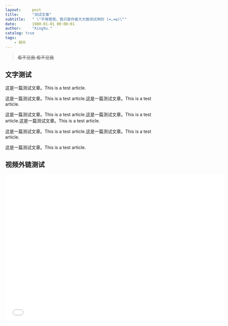 ```yaml
---
layout:     post
title:      "测试文章"
subtitle:   " \"不用管我，我只是作者大大做测试用的 (≖◡≖✿)\""
date:       1980-01-01 00:00:01
author:     "XingXu."
catalog: true
tags:
    - 碎片
---
```


>~~看不见我 看不见我~~


## 文字测试

这是一篇测试文章。This is a test article.

这是一篇测试文章。This is a test article.这是一篇测试文章。This is a test article.

这是一篇测试文章。This is a test article.这是一篇测试文章。This is a test article.这是一篇测试文章。This is a test article.

这是一篇测试文章。This is a test article.这是一篇测试文章。This is a test article.

这是一篇测试文章。This is a test article.


## 视频外链测试

<iframe src="//player.bilibili.com/player.html?isOutside=true&aid=113593412557850&bvid=BV1ucimYLEsB&cid=27173912710&p=1&autoplay=0" scrolling="no" border="0" frameborder="no" framespacing="0" allowfullscreen="true" width="700px" height="472px"> </iframe>
